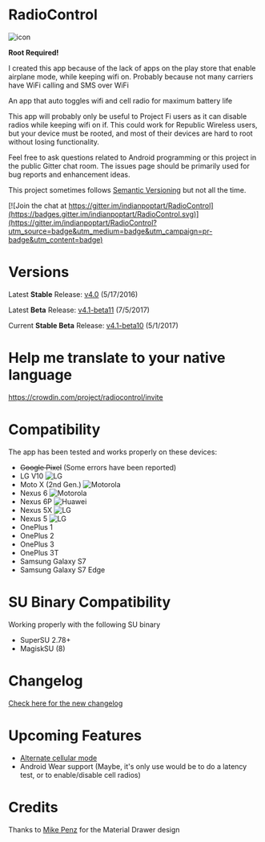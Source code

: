 # RadioControl
![icon](http://nikhilp.org/images/ic_launcher.png)

**Root Required!**

I created this app because of the lack of apps on the play store that enable airplane mode, while keeping wifi on. Probably because not many carriers have WiFi calling and SMS over WiFi

An app that auto toggles wifi and cell radio for maximum battery life

This app will probably only be useful to Project Fi users as it can disable radios while keeping wifi on if.
This could work for Republic Wireless users, but your device must be rooted, and most of their devices are hard to root without losing functionality.

Feel free to ask questions related to Android programming or this project in the public Gitter chat room. The issues page should be primarily used for bug reports and enhancement ideas.

This project sometimes follows [Semantic Versioning](http://semver.org/) but not all the time.

[![Join the chat at https://gitter.im/indianpoptart/RadioControl](https://badges.gitter.im/indianpoptart/RadioControl.svg)](https://gitter.im/indianpoptart/RadioControl?utm_source=badge&utm_medium=badge&utm_campaign=pr-badge&utm_content=badge)


# Versions

Latest **Stable** Release: [v4.0](https://github.com/indianpoptart/RadioControl/releases/latest) (5/17/2016)

Latest **Beta** Release: [v4.1-beta11](https://github.com/indianpoptart/RadioControl/releases/tag/v4.1-beta11) (7/5/2017)

Current **Stable Beta** Release: [v4.1-beta10](https://github.com/indianpoptart/RadioControl/releases/tag/v4.1-beta9) (5/1/2017)

# Help me translate to your native language
https://crowdin.com/project/radiocontrol/invite

# Compatibility
The app has been tested and works properly on these devices:
- ~~Google Pixel~~ (Some errors have been reported)
- LG V10 ![LG](http://nikhilp.org/images/lg.png)
- Moto X (2nd Gen.) ![Motorola](http://nikhilp.org/images/moto.png)
- Nexus 6 ![Motorola](http://nikhilp.org/images/moto.png)
- Nexus 6P ![Huawei](http://nikhilp.org/images/huawei.png)
- Nexus 5X ![LG](http://nikhilp.org/images/lg.png)
- Nexus 5 ![LG](http://nikhilp.org/images/lg.png)
- OnePlus 1
- OnePlus 2
- OnePlus 3
- OnePlus 3T
- Samsung Galaxy S7
- Samsung Galaxy S7 Edge

# SU Binary Compatibility
Working properly with the following SU binary
- SuperSU 2.78+
- MagiskSU (8)

# Changelog
[Check here for the new changelog](https://github.com/indianpoptart/RadioControl/blob/master/CHANGELOG.md)

# Upcoming Features

- [Alternate cellular mode](https://github.com/indianpoptart/RadioControl/issues/35)
- Android Wear support (Maybe, it's only use would be to do a latency test, or to enable/disable cell radios)

# Credits
Thanks to [Mike Penz](https://github.com/mikepenz) for the Material Drawer design
